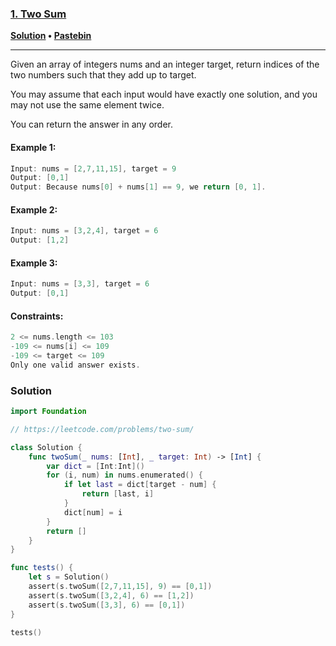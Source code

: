 ### [1. Two Sum](https://leetcode.com/problems/two-sum/)

**[Solution](https://git.io/JEYEW) • [Pastebin](https://pastebin.com/dmceS55U)**

---

Given an array of integers nums and an integer target, return indices of the two numbers such that they add up to target.

You may assume that each input would have exactly one solution, and you may not use the same element twice.

You can return the answer in any order.

#### Example 1:
```swift
Input: nums = [2,7,11,15], target = 9
Output: [0,1]
Output: Because nums[0] + nums[1] == 9, we return [0, 1].
```

#### Example 2:
```swift
Input: nums = [3,2,4], target = 6
Output: [1,2]
```

#### Example 3:
```swift
Input: nums = [3,3], target = 6
Output: [0,1]
```

#### Constraints:
```swift
2 <= nums.length <= 103
-109 <= nums[i] <= 109
-109 <= target <= 109
Only one valid answer exists.
```

### Solution
```swift
import Foundation

// https://leetcode.com/problems/two-sum/

class Solution {
    func twoSum(_ nums: [Int], _ target: Int) -> [Int] {
        var dict = [Int:Int]()
        for (i, num) in nums.enumerated() {
            if let last = dict[target - num] {
                return [last, i]
            }
            dict[num] = i
        }
        return []
    }
}

func tests() {
    let s = Solution()
    assert(s.twoSum([2,7,11,15], 9) == [0,1])
    assert(s.twoSum([3,2,4], 6) == [1,2])
    assert(s.twoSum([3,3], 6) == [0,1])
}

tests()
```

